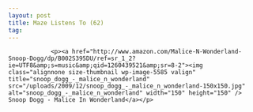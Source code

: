 ```yaml
---
layout: post
title: Maze Listens To (62)
tag: 
---
```



                <p><a href="http://www.amazon.com/Malice-N-Wonderland-Snoop-Dogg/dp/B002S395DU/ref=sr_1_2?ie=UTF8&amp;s=music&amp;qid=1260439521&amp;sr=8-2"><img class="alignnone size-thumbnail wp-image-5585 valign" title="snoop_dogg_-_malice_n_wonderland" src="/uploads/2009/12/snoop_dogg_-_malice_n_wonderland-150x150.jpg" alt="snoop_dogg_-_malice_n_wonderland" width="150" height="150" /> Snoop Dogg - Malice In Wonderland</a></p>
            
